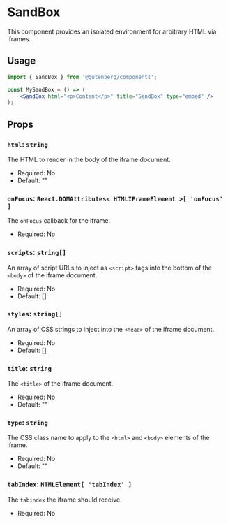 # SandBox

This component provides an isolated environment for arbitrary HTML via iframes.

## Usage

```jsx
import { SandBox } from '@gutenberg/components';

const MySandBox = () => (
	<SandBox html="<p>Content</p>" title="SandBox" type="embed" />
);
```

## Props

### `html`: `string`

The HTML to render in the body of the iframe document.

-   Required: No
-   Default: ""

### `onFocus`: `React.DOMAttributes< HTMLIFrameElement >[ 'onFocus' ]`

The `onFocus` callback for the iframe.

-   Required: No

### `scripts`: `string[]`

An array of script URLs to inject as `<script>` tags into the bottom of the `<body>` of the iframe document.

-   Required: No
-   Default: []

### `styles`: `string[]`

An array of CSS strings to inject into the `<head>` of the iframe document.

-   Required: No
-   Default: []

### `title`: `string`

The `<title>` of the iframe document.

-   Required: No
-   Default: ""

### `type`: `string`

The CSS class name to apply to the `<html>` and `<body>` elements of the iframe.

-   Required: No
-   Default: ""

### `tabIndex`: `HTMLElement[ 'tabIndex' ]`

The `tabindex` the iframe should receive.

-   Required: No
